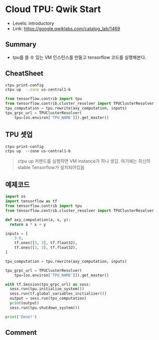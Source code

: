 # Cloud TPU: Qwik Start
- Levels: introductory
- Link: https://google.qwiklabs.com/catalog_lab/1469

## Summary
- tpu를 쓸 수 있는 VM 인스턴스를 만들고 tensorflow 코드를 실행해본다.

## CheatSheet
~~~bash
ctpu print-config
ctpu up  --zone us-central1-b
~~~

~~~python
from tensorflow.contrib import tpu
from tensorflow.contrib.cluster_resolver import TPUClusterResolver
tpu_computation = tpu.rewrite(axy_computation, inputs)
tpu_grpc_url = TPUClusterResolver(
    tpu=[os.environ['TPU_NAME']]).get_master()
~~~

## TPU 셋업
~~~
ctpu print-config
ctpu up  --zone us-central1-b
~~~
> ctpu up 커맨드를 실행하면 VM instance가 하나 생김. 여기에는 최신의 stable Tensorflow가 설치되어있음

## 예제코드
~~~python
import os
import tensorflow as tf
from tensorflow.contrib import tpu
from tensorflow.contrib.cluster_resolver import TPUClusterResolver

def axy_computation(a, x, y):
  return a * x + y

inputs = [
    3.0,
    tf.ones([3, 3], tf.float32),
    tf.ones([3, 3], tf.float32),
]

tpu_computation = tpu.rewrite(axy_computation, inputs)

tpu_grpc_url = TPUClusterResolver(
    tpu=[os.environ['TPU_NAME']]).get_master()

with tf.Session(tpu_grpc_url) as sess:
  sess.run(tpu.initialize_system())
  sess.run(tf.global_variables_initializer())
  output = sess.run(tpu_computation)
  print(output)
  sess.run(tpu.shutdown_system())

print('Done!')
~~~


## Comment
